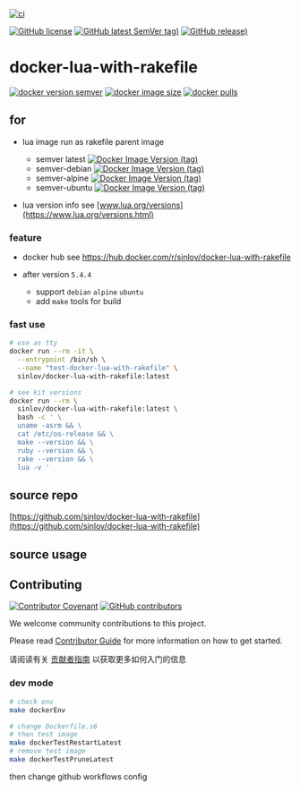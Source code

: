 
[![ci](https://github.com/sinlov/docker-lua-with-rakefile/actions/workflows/ci.yml/badge.svg)](https://github.com/sinlov/docker-lua-with-rakefile/actions/workflows/ci.yml)

[![GitHub license](https://img.shields.io/github/license/sinlov/docker-lua-with-rakefile)](https://github.com/sinlov/docker-lua-with-rakefile)
[![GitHub latest SemVer tag)](https://img.shields.io/github/v/tag/sinlov/docker-lua-with-rakefile)](https://github.com/sinlov/docker-lua-with-rakefile/tags)
[![GitHub release)](https://img.shields.io/github/v/release/sinlov/docker-lua-with-rakefile)](https://github.com/sinlov/docker-lua-with-rakefile/releases)

# docker-lua-with-rakefile

[![docker version semver](https://img.shields.io/docker/v/sinlov/docker-lua-with-rakefile?sort=semver)](https://hub.docker.com/r/sinlov/docker-lua-with-rakefile)
[![docker image size](https://img.shields.io/docker/image-size/sinlov/docker-lua-with-rakefile)](https://hub.docker.com/r/sinlov/docker-lua-with-rakefile)
[![docker pulls](https://img.shields.io/docker/pulls/sinlov/docker-lua-with-rakefile)](https://hub.docker.com/r/sinlov/docker-lua-with-rakefile/tags?page=1&ordering=last_updated)

## for

- lua image run as rakefile parent image
  - semver latest [![Docker Image Version (tag)](https://img.shields.io/docker/v/nickblah/lua/latest?style=social&label=nickblah%2Flua)](https://hub.docker.com/r/nickblah/lua/tags)
  - semver-debian [![Docker Image Version (tag)](https://img.shields.io/docker/v/nickblah/lua/debian?style=social&label=nickblah%2Flua)](https://hub.docker.com/r/nickblah/lua/tags?name=debian)
  - semver-alpine [![Docker Image Version (tag)](https://img.shields.io/docker/v/nickblah/lua/alpine?style=social&label=nickblah%2Flua)](https://hub.docker.com/r/nickblah/lua/tags?name=alpine)
  - semver-ubuntu [![Docker Image Version (tag)](https://img.shields.io/docker/v/nickblah/lua/ubuntu?style=social&label=nickblah%2Flua)](https://hub.docker.com/r/nickblah/lua/tags?name=ubuntu)

- lua version info see  [www.lua.org/versions](https://www.lua.org/versions.html)

### feature

- docker hub see https://hub.docker.com/r/sinlov/docker-lua-with-rakefile

- after version `5.4.4`
  - support `debian` `alpine` `ubuntu`
  - add `make` tools for build

### fast use

```bash
# use as tty
docker run --rm -it \
  --entrypoint /bin/sh \
  --name "test-docker-lua-with-rakefile" \
  sinlov/docker-lua-with-rakefile:latest

# see kit versions
docker run --rm \
  sinlov/docker-lua-with-rakefile:latest \
  bash -c ' \
  uname -asrm && \
  cat /etc/os-release && \
  make --version && \
  ruby --version && \
  rake --version && \
  lua -v '
```

## source repo

[https://github.com/sinlov/docker-lua-with-rakefile](https://github.com/sinlov/docker-lua-with-rakefile)

## source usage

## Contributing

[![Contributor Covenant](https://img.shields.io/badge/contributor%20covenant-v1.4-ff69b4.svg)](.github/CONTRIBUTING_DOC/CODE_OF_CONDUCT.md)
[![GitHub contributors](https://img.shields.io/github/contributors/sinlov/docker-lua-with-rakefile)](https://github.com/sinlov/docker-lua-with-rakefile/graphs/contributors)

We welcome community contributions to this project.

Please read [Contributor Guide](.github/CONTRIBUTING_DOC/CONTRIBUTING.md) for more information on how to get started.

请阅读有关 [贡献者指南](.github/CONTRIBUTING_DOC/zh-CN/CONTRIBUTING.md) 以获取更多如何入门的信息

### dev mode

```bash
# check env
make dockerEnv

# change Dockerfile.s6
# then test image
make dockerTestRestartLatest
# remove test image
make dockerTestPruneLatest
```

then change github workflows config
